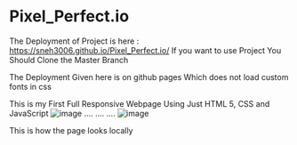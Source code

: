 # Pixel_Perfect.io
The Deployment of Project is here : https://sneh3006.github.io/Pixel_Perfect.io/
If you want to use Project You Should Clone the Master Branch

The Deployment Given here is on github pages Which does not load custom fonts in css 

This is my First Full Responsive Webpage Using Just HTML 5, CSS and JavaScript
![image](https://github.com/sneh3006/Pixel_Perfect.io/assets/105777017/dadd92cb-0a5a-47e8-8e63-cc2e51822d24)
....
....
....
![image](https://github.com/sneh3006/Pixel_Perfect.io/assets/105777017/f8484fea-9176-431f-b64d-1ef9cdfe9375)

This is how the page looks locally 



